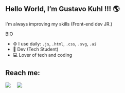 ## Hello World, I’m Gustavo Kuhl !!! :earth_americas:

I'm always improving my skills (Front-end dev JR.)

BIO

- :gear: I use daily: <code>.js</code>, <code>.html</code>, <code>.css</code>, <code>.svg</code>, <code>.ai</code>
- :floppy_disk: Dev (Tech Student)
- :computer: Lover of tech and coding 

## Reach me:

<p>
  <a target="_blank"href="https://www.linkedin.com/in/gustavo-kuhl/"><img src="https://img.shields.io/badge/linkedin-%230077B5.svg?&style=for-the-badge&logo=linkedin&logoColor=white" /></a>&nbsp;&nbsp;&nbsp;&nbsp;
  <a href="mailto:gustavo.dev92@gmail.com?subject=Hello%20Gustavo,%20From%20Github"><img src="https://img.shields.io/badge/gmail-%23D14836.svg?&style=for-the-badge&logo=gmail&logoColor=white" /></a>&nbsp;&nbsp;&nbsp;&nbsp;
</p>

